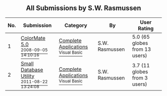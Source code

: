 ﻿<div align="center">

## All Submissions by S\.W\. Rasmussen

</div>

No.  | Submission | Category | By   | User Rating
---- | ---------- | -------- | ---- | -----------
1 | [ColorMate 5\.0<br /><sup>2008-09-05 14:10:16</sup>](https://github.com/Planet-Source-Code/s-w-rasmussen-colormate-5-0__1-67651) | [Complete Applications<br /><sup>Visual Basic</sup>](../ByCategory/complete-applications__1-27.md) | S\.W\. Rasmussen | 5.0 (65 globes from 13 users)
2 | [Small Database Utility<br /><sup>2011-08-22 13:24:08</sup>](https://github.com/Planet-Source-Code/s-w-rasmussen-small-database-utility__1-68933) | [Complete Applications<br /><sup>Visual Basic</sup>](../ByCategory/complete-applications__1-27.md) | S\.W\. Rasmussen | 3.7 (11 globes from 3 users)
